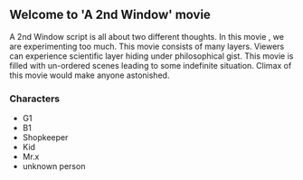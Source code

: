 ## Welcome to **'A 2nd Window'** movie

A 2nd Window script is all about two different thoughts. In this movie , we are experimenting too much. This movie consists of many layers. Viewers can experience scientific layer hiding under philosophical gist. This movie is filled with un-ordered scenes leading to some indefinite situation. Climax of this movie would make anyone astonished.

### Characters
- G1
- B1 
- Shopkeeper
- Kid
- Mr.x
- unknown person



